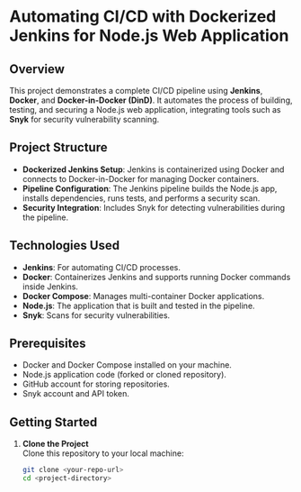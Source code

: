 # Automating CI/CD with Dockerized Jenkins for Node.js Web Application

## Overview
This project demonstrates a complete CI/CD pipeline using **Jenkins**, **Docker**, and **Docker-in-Docker (DinD)**. It automates the process of building, testing, and securing a Node.js web application, integrating tools such as **Snyk** for security vulnerability scanning.

## Project Structure
- **Dockerized Jenkins Setup**: Jenkins is containerized using Docker and connects to Docker-in-Docker for managing Docker containers.
- **Pipeline Configuration**: The Jenkins pipeline builds the Node.js app, installs dependencies, runs tests, and performs a security scan.
- **Security Integration**: Includes Snyk for detecting vulnerabilities during the pipeline.

## Technologies Used
- **Jenkins**: For automating CI/CD processes.
- **Docker**: Containerizes Jenkins and supports running Docker commands inside Jenkins.
- **Docker Compose**: Manages multi-container Docker applications.
- **Node.js**: The application that is built and tested in the pipeline.
- **Snyk**: Scans for security vulnerabilities.

## Prerequisites
- Docker and Docker Compose installed on your machine.
- Node.js application code (forked or cloned repository).
- GitHub account for storing repositories.
- Snyk account and API token.

## Getting Started
1. **Clone the Project**  
   Clone this repository to your local machine:
   ```bash
   git clone <your-repo-url>
   cd <project-directory>
